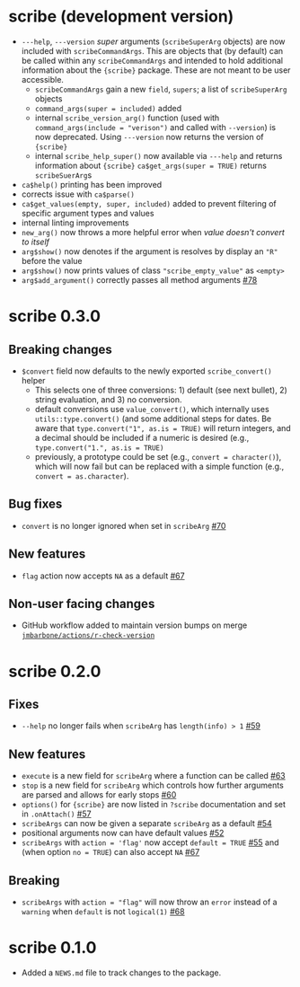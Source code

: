 # scribe (development version)

- `---help`, `---version` _super_ arguments (`scribeSuperArg` objects) are now included with `scribeCommandArgs`.
This are objects that (by default) can be called within any `scribeCommandArgs` and intended to hold additional information about the `{scribe}` package.
These are not meant to be user accessible.
  - `scribeCommandArgs` gain a new `field`, `supers`; a list of `scribeSuperArg` objects
  - `command_args(super = included)` added
  - internal `scribe_version_arg()` function (used with `command_args(include = "verison")` and called with `--version`) is now deprecated.  Using `---version` now returns the version of `{scribe}`
  - internal `scribe_help_super()` now available via `---help` and returns information about `{scribe}`
  `ca$get_args(super = TRUE)` returns `scribeSuerArg`s
- `ca$help()` printing has been improved
- corrects issue with `ca$parse()`
- `ca$get_values(empty, super, included)` added to prevent filtering of specific argument types and values
- internal linting improvements
- `new_arg()` now throws a more helpful error when _value doesn't convert to itself_
- `arg$show()` now denotes if the argument is resolves by display an `"R"` before the value
- `arg$show()` now prints values of class `"scribe_empty_value"` as `<empty>`
- `arg$add_argument()` correctly passes all method arguments [#78](https://github.com/jmbarbone/scribe/issues/78)

# scribe 0.3.0

## Breaking changes

- `$convert` field now defaults to the newly exported `scribe_convert()` helper
  - This selects one of three conversions: 1) default (see next bullet), 2) string evaluation, and 3) no conversion.
  - default conversions use `value_convert()`, which internally uses `utils::type.convert()` (and some additional steps for dates.  Be aware that `type.convert("1", as.is = TRUE)` will return integers, and a decimal should be included if a numeric is desired (e.g., `type.convert("1.", as.is = TRUE)`
  - previously, a prototype could be set (e.g., `convert = character()`), which will now fail but can be replaced with a simple function (e.g., `convert = as.character`).

## Bug fixes

- `convert` is no longer ignored when set in `scribeArg` [#70](https://github.com/jmbarbone/scribe/issues/70)

## New features

- `flag` action now accepts `NA` as a default [#67](https://github.com/jmbarbone/scribe/issues/67)

## Non-user facing changes

- GitHub workflow added to maintain version bumps on merge [`jmbarbone/actions/r-check-version`](https://github.com/jmbarbone/actions/blob/main/examples/r-check-version.yaml)

# scribe 0.2.0

## Fixes

- `--help` no longer fails when `scribeArg` has `length(info) > 1` [#59](https://github.com/jmbarbone/scribe/issues/59)

## New features

- `execute` is a new field for `scribeArg` where a function can be called [#63](https://github.com/jmbarbone/scribe/issues/63)
- `stop` is a new field for `scribeArg` which controls how further arguments are parsed and allows for early stops [#60](https://github.com/jmbarbone/scribe/issues/60)
- `options()` for `{scribe}` are now listed in `?scribe` documentation and set in `.onAttach()` [#57](https://github.com/jmbarbone/scribe/issues/57)
- `scribeArgs` can now be given a separate `scribeArg` as a default [#54](https://github.com/jmbarbone/scribe/issues/54)
- positional arguments now can have default values [#52](https://github.com/jmbarbone/scribe/issues/52)
- `scribeArgs` with `action = 'flag'` now accept `default = TRUE` [#55](https://github.com/jmbarbone/scribe/issues/55) and (when option `no = TRUE`) can also accept `NA` [#67](https://github.com/jmbarbone/scribe/issues/67) 

## Breaking

- `scribeArgs` with `action = "flag"` will now throw an `error` instead of a `warning` when `default` is not `logical(1)` [#68](https://github.com/jmbarbone/scribe/issues/68) 

# scribe 0.1.0

- Added a `NEWS.md` file to track changes to the package.
